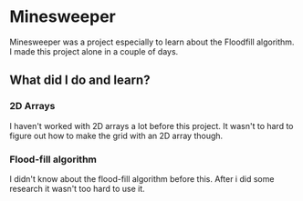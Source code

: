 # Minesweeper

Minesweeper was a project especially to learn about the Floodfill algorithm.
I made this project alone in a couple of days.

## What did I do and learn?


### 2D Arrays

I haven't worked with 2D arrays a lot before this project. It wasn't to hard to figure out how to make the grid with an 2D array though. 

### Flood-fill algorithm

I didn't know about the flood-fill algorithm before this. After i did some research it wasn't too hard to use it.